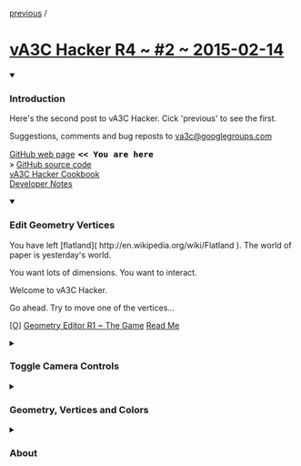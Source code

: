 <a href=va3c-hacker-r4.html#post#2015-02-12.md#../../../nasa-samples/index.html# >previous</a> / 

[vA3C Hacker R4 ~ #2 ~ 2015-02-14]( ./va3c-hacker-r4.html "The Annual Day of the San Francisco Pillow Fight Post" )
===
<details open>
<summary><h3>Introduction</h3></summary>
Here's the second post to vA3C Hacker. Cick 'previous' to see the first.

Suggestions, comments and bug reposts to va3c@googlegroups.com


[GitHub web page]( http://va3c.github.io/viewer/va3c-hacker/ "view the files as apps." ) <input value="<< You are here" size=15 style="font:bold 11pt monospace;border-width:0;" >  
&raquo; [GitHub source code]( https://github.com/va3c/viewer/tree/gh-pages/va3c-hacker "View files with GitHub" ) <scan style=display:none ><< You are here</scan>  
[vA3C Hacker Cookbook](  ../../va3c-hacker-cookbook/va3c-hacker-cookbook-viewer-r1.html )  
[Developer Notes]( #../dev-notes.md# )  

</details>
<details open>
<summary><h3>Edit Geometry Vertices</h3></summary>
You have left [flatland]( http://en.wikipedia.org/wiki/Flatland ). The world of paper is yesterday's world.

You want lots of dimensions. You want to interact.

Welcome to vA3C Hacker.

Go ahead. Try to move one of the vertices...

[[O]]( http://va3c.github.io/viewer/va3c-hacker-cookbook/edit-geometry-vertices/r1/edit-geometry-vertices-r1-the-game.html "Open in new tab" ) 
[Geometry Editor R1 ~ The Game]( #../../va3c-hacker-cookbook/edit-geometry-vertices/r1/edit-geometry-vertices-r1-the-game.html# )
[Read Me]( #../../va3c-hacker-cookbook/edit-geometry-vertices/readme.md# )

</details>
<details>
<summary><h3>Toggle Camera Controls</h3></summary>
In a recent email to vA3C@googlegroups.com Matt M commented:

>   I’d still love to chat sometime about better viewing UI in there. 
>	The “rotate around the center” is great when you’re at a distance.
>	But if you really want to navigate inside, we really need more like:

>   -          Move/walk
>   -          Look at

Let's talk! The usual way - doable today in Three.js - is with a 'first person' camera control. 
There are a variety of methods available for adding first person controls to Three.js files.

Click the 'First Person Control' to get going...

Quick demo:  
[camera-toggle-orbit-first-person]( #../../va3c-hacker-cookbook/camera-controls/r1/camera-toggle-orbit-first-person.html# )

Full Monty:  
[Camera Toggle Orbit/First Person Controls]( #../../va3c-hacker-cookbook/camera-controls/index.html# )

</details>
<details>
<summary><h3>Geometry, Vertices and Colors</h3></summary>

Here is a selection of Hacker Cookbook scripts and examples on the web to help you get starting with coloring your vertices.

[Geometry, Vertices and Colors]( #../../va3c-hacker-cookbook/geometry-vertices-colors/index.html# )

It was as part of a question by Ben as to the possibility of simulation data.

</details>
<details>
<summary><h3>About</h3></summary>

Suggestions, comments and bug reposts to va3c@googlegroups.com

Credits: [three.js]( http://threejs.org "Thank you, Mr.doob" ) ~ [webgl]( http://khronos.org/webgl/  "Thank you, Ken" ) ~ [GitHub]( http://GitHub.com )

copyright © 2015 vA3C authors ~ MIT license

</details>
